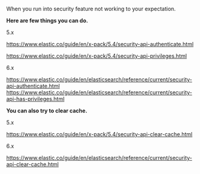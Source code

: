 When you run into security feature not working to your expectation.

**Here are few things you can do.**

5.x

https://www.elastic.co/guide/en/x-pack/5.4/security-api-authenticate.html

https://www.elastic.co/guide/en/x-pack/5.4/security-api-privileges.html


6.x

https://www.elastic.co/guide/en/elasticsearch/reference/current/security-api-authenticate.html
https://www.elastic.co/guide/en/elasticsearch/reference/current/security-api-has-privileges.html


**You can also try to clear cache.**


5.x

https://www.elastic.co/guide/en/x-pack/5.4/security-api-clear-cache.html

6.x

https://www.elastic.co/guide/en/elasticsearch/reference/current/security-api-clear-cache.html
